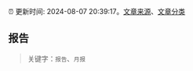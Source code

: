 :alarm_clock: 更新时间: 2024-08-07 20:39:17。[文章来源](/README.md)、[文章分类](/TAGS.md)

## 报告


> 关键字：`报告`、`月报`



